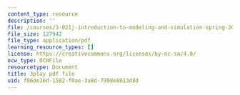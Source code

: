 ```yaml
---
content_type: resource
description: ''
file: /courses/3-021j-introduction-to-modeling-and-simulation-spring-2012/f06de36d1582f0ae3a8d7998e8813d8d_HGB8VlcFVzU.pdf
file_size: 127942
file_type: application/pdf
learning_resource_types: []
license: https://creativecommons.org/licenses/by-nc-sa/4.0/
ocw_type: OCWFile
resourcetype: Document
title: 3play pdf file
uid: f06de36d-1582-f0ae-3a8d-7998e8813d8d
---
```

